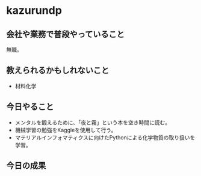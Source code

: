 # kazurundp

## 会社や業務で普段やっていること

無職。

## 教えられるかもしれないこと

+ 材料化学

## 今日やること

+ メンタルを鍛えるために、「夜と霧」という本を空き時間に読む。
+ 機械学習の勉強をKaggleを使用して行う。
+ マテリアルインフォマティクスに向けたPythonによる化学物質の取り扱いを学習。

## 今日の成果

